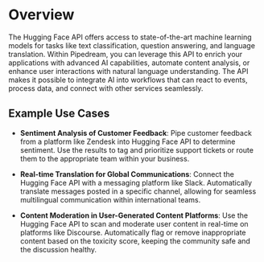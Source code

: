# Overview

The Hugging Face API offers access to state-of-the-art machine learning models for tasks like text classification, question answering, and language translation. Within Pipedream, you can leverage this API to enrich your applications with advanced AI capabilities, automate content analysis, or enhance user interactions with natural language understanding. The API makes it possible to integrate AI into workflows that can react to events, process data, and connect with other services seamlessly.

## Example Use Cases

- **Sentiment Analysis of Customer Feedback**: Pipe customer feedback from a platform like Zendesk into Hugging Face API to determine sentiment. Use the results to tag and prioritize support tickets or route them to the appropriate team within your business.

- **Real-time Translation for Global Communications**: Connect the Hugging Face API with a messaging platform like Slack. Automatically translate messages posted in a specific channel, allowing for seamless multilingual communication within international teams.

- **Content Moderation in User-Generated Content Platforms**: Use the Hugging Face API to scan and moderate user content in real-time on platforms like Discourse. Automatically flag or remove inappropriate content based on the toxicity score, keeping the community safe and the discussion healthy.
